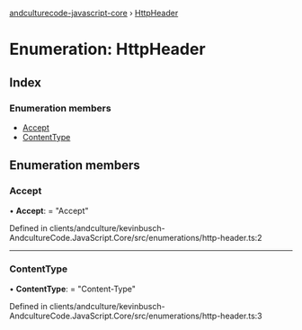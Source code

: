 [andculturecode-javascript-core](../README.md) › [HttpHeader](httpheader.md)

# Enumeration: HttpHeader

## Index

### Enumeration members

* [Accept](httpheader.md#accept)
* [ContentType](httpheader.md#contenttype)

## Enumeration members

###  Accept

• **Accept**: = "Accept"

Defined in clients/andculture/kevinbusch-AndcultureCode.JavaScript.Core/src/enumerations/http-header.ts:2

___

###  ContentType

• **ContentType**: = "Content-Type"

Defined in clients/andculture/kevinbusch-AndcultureCode.JavaScript.Core/src/enumerations/http-header.ts:3
